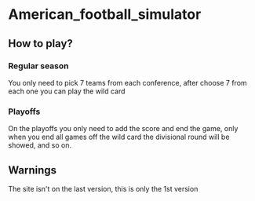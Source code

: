 # American_football_simulator

## How to play?

### Regular season

<p>You only need to pick 7 teams from each conference, after choose 7 from each one you can play the wild card</p>

### Playoffs

<p>On the playoffs you only need to add the score and end the game, only when you end all games off the wild card the divisional round will be showed, and so on.<p>

## Warnings

<p>The site isn't on the last version, this is only the 1st version</p>
